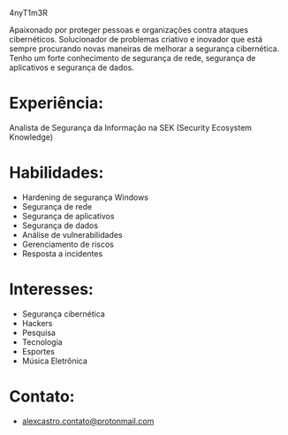 4nyT1m3R

Apaixonado por proteger pessoas e organizações contra ataques cibernéticos. Solucionador de problemas criativo e inovador que está sempre procurando novas maneiras de melhorar a segurança cibernética. Tenho um forte conhecimento de segurança de rede, segurança de aplicativos e segurança de dados.

# Experiência:

Analista de Segurança da Informação na SEK (Security Ecosystem Knowledge)

# Habilidades:

- Hardening de segurança Windows
- Segurança de rede
- Segurança de aplicativos
- Segurança de dados
- Análise de vulnerabilidades
- Gerenciamento de riscos
- Resposta a incidentes

# Interesses:

- Segurança cibernética
- Hackers
- Pesquisa
- Tecnologia
- Esportes
- Música Eletrônica

# Contato:

- alexcastro.contato@protonmail.com
